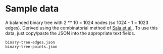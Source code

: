 # Sample data

A balanced binary tree with 2 ** 10 = 1024 nodes (so 1024 - 1 = 1023 edges).  Derived using the combinatorial method of [Sala et al.](https://github.com/HazyResearch/hyperbolics).  To use this data, just copy/paste the JSON into the appropriate text fields.

```
binary-tree-edges.json
binary-tree-points.json
```
